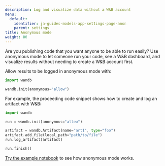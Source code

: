 ```yaml
---
description: Log and visualize data without a W&B account
menu:
  default:
    identifier: ja-guides-models-app-settings-page-anon
    parent: settings
title: Anonymous mode
weight: 80
---
```


Are you publishing code that you want anyone to be able to run easily? Use anonymous mode to let someone run your code, see a W&B dashboard, and visualize results without needing to create a W&B account first.

Allow results to be logged in anonymous mode with: 

```python
import wandb

wandb.init(anonymous="allow")
```

For example, the proceeding code snippet shows how to create and log an artifact with W&B:

```python
import wandb

run = wandb.init(anonymous="allow")

artifact = wandb.Artifact(name="art1", type="foo")
artifact.add_file(local_path="path/to/file")
run.log_artifact(artifact)

run.finish()
```

[Try the example notebook](https://colab.research.google.com/drive/1nQ3n8GD6pO-ySdLlQXgbz4wA3yXoSI7i) to see how anonymous mode works.